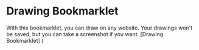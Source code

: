# Drawing Bookmarklet

With this bookmarklet, you can draw on any website. Your drawings won't be saved, but you can take a screenshot if you want.
[Drawing Bookmarklet] (

